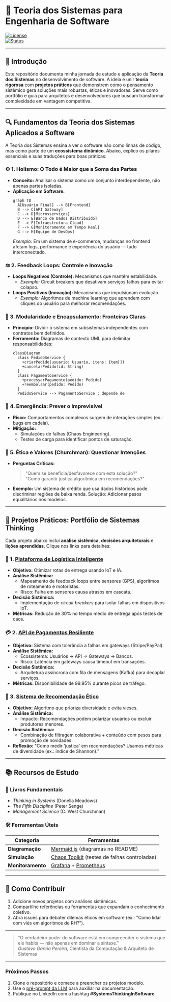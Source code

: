 # 🧠 **Teoria dos Sistemas para Engenharia de Software**  
[![License](https://img.shields.io/badge/license-MIT-blue.svg)](LICENSE)  
[![Status](https://img.shields.io/badge/status-em%20desenvolvimento-yellow.svg)](docs/progress.md)

---

## 📖 **Introdução**  
Este repositório documenta minha jornada de estudo e aplicação da **Teoria dos Sistemas** no desenvolvimento de software. A ideia é unir **teoria rigorosa** com **projetos práticos** que demonstrem como o pensamento sistêmico gera soluções mais robustas, éticas e inovadoras. Serve como portfólio e guia para arquitetos e desenvolvedores que buscam transformar complexidade em vantagem competitiva.

---

## 🔍 **Fundamentos da Teoria dos Sistemas Aplicados a Software**  
A Teoria dos Sistemas ensina a ver o software não como linhas de código, mas como parte de um **ecossistema dinâmico**. Abaixo, explico os pilares essenciais e suas traduções para boas práticas:

### ⚙️ 1. **Holismo: O Todo é Maior que a Soma das Partes**  
- **Conceito:** Analisar o sistema como um conjunto interdependente, não apenas partes isoladas.  
- **Aplicação em Software:**  
  ```mermaid
  graph TD
    A[Usuário Final] --> B[Frontend]
    B --> C[API Gateway]
    C --> D[Microsserviços]
    D --> E[Banco de Dados Distribuído]
    E --> F[Infraestrutura Cloud]
    F --> G[Monitoramento em Tempo Real]
    G --> H[Equipe de DevOps]
  ```
  *Exemplo:* Em um sistema de e-commerce, mudanças no frontend afetam logs, performance e experiência do usuário — tudo interconectado.

### ⚖️ 2. **Feedback Loops: Controle e Inovação**  
- **Loops Negativos (Controle):** Mecanismos que mantêm estabilidade.  
  - *Exemplo:* Circuit breakers que desativam serviços falhos para evitar colapso.  
- **Loops Positivos (Inovação):** Mecanismos que impulsionam evolução.  
  - *Exemplo:* Algoritmos de machine learning que aprendem com cliques do usuário para melhorar recomendações.  

### 🧩 3. **Modularidade e Encapsulamento: Fronteiras Claras**  
- **Princípio:** Dividir o sistema em subsistemas independentes com contratos bem definidos.  
- **Ferramenta:** Diagramas de contexto UML para delimitar responsabilidades:  
  ```mermaid
  classDiagram
    class PedidoService {
      +criarPedido(usuario: Usuario, itens: Item[])
      +cancelarPedido(id: String)
    }
    class PagamentoService {
      +processarPagamento(pedido: Pedido)
      +reembolsar(pedido: Pedido)
    }
    PedidoService --> PagamentoService : depende de
  ```

### 🌱 4. **Emergência: Prever o Imprevisível**  
- **Risco:** Comportamentos complexos surgem de interações simples (ex.: bugs em cadeia).  
- **Mitigação:**  
  - Simulações de falhas (Chaos Engineering).  
  - Testes de carga para identificar pontos de saturação.  

### 🤔 5. **Ética e Valores (Churchman): Questionar Intenções**  
- **Perguntas Críticas:**  
  > "Quem se beneficia/desfavorece com esta solução?"  
  > "Como garantir justiça algorítmica em recomendações?"  
- **Exemplo:** Um sistema de crédito que usa dados históricos pode discriminar regiões de baixa renda. Solução: Adicionar pesos equalitários nos modelos.

---

## 💼 **Projetos Práticos: Portfólio de Sistemas Thinking**  
Cada projeto abaixo inclui **análise sistêmica**, **decisões arquiteturais** e **lições aprendidas**. Clique nos links para detalhes:

### 🚀 1. [**Plataforma de Logística Inteligente**](projects/logistics-system/)  
- **Objetivo:** Otimizar rotas de entrega usando IoT e IA.  
- **Análise Sistêmica:**  
  - Mapeamento de feedback loops entre sensores (GPS), algoritmos de roteamento e motoristas.  
  - Risco: Falha em sensores causa atrasos em cascata.  
- **Decisão Sistêmica:**  
  - Implementação de *circuit breakers* para isolar falhas em dispositivos IoT.  
- **Métricas:** Redução de 30% no tempo médio de entrega após testes de caos.  

### 💳 2. [**API de Pagamentos Resiliente**](projects/payment-api/)  
- **Objetivo:** Sistema com tolerância a falhas em gateways (Stripe/PayPal).  
- **Análise Sistêmica:**  
  - Ecossistema: Usuários → API → Gateways → Bancos.  
  - Risco: Latência em gateways causa timeout em transações.  
- **Decisão Sistêmica:**  
  - Arquitetura assíncrona com fila de mensagens (Kafka) para decoplar serviços.  
- **Métricas:** Disponibilidade de 99.95% durante picos de tráfego.  

### 🤖 3. [**Sistema de Recomendação Ético**](projects/recommendation-system/)  
- **Objetivo:** Algoritmo que prioriza diversidade e evita vieses.  
- **Análise Sistêmica:**  
  - Impacto: Recomendações podem polarizar usuários ou excluir produtores menores.  
- **Decisão Sistêmica:**  
  - Combinação de filtragem colaborativa + conteúdo com pesos para promoção de novidades.  
- **Reflexão:** "Como medir 'justiça' em recomendações? Usamos métricas de diversidade (ex.: índice de Shannon)."  

---

## 📚 **Recursos de Estudo**  
### 📖 Livros Fundamentais  
- *Thinking in Systems* (Donella Meadows)  
- *The Fifth Discipline* (Peter Senge)  
- *Management Science* (C. West Churchman)  

### 🛠️ Ferramentas Úteis  
| Categoria         | Ferramentas                                                                 |
|------------------|----------------------------------------------------------------------------|
| **Diagramação**   | [Mermaid.js](https://mermaid-js.github.io/) (diagramas no README)          |
| **Simulação**     | [Chaos Toolkit](https://chaostoolkit.org/) (testes de falhas controladas) |
| **Monitoramento** | [Grafana](https://grafana.com/) + [Prometheus](https://prometheus.io/)    |

---

## 🎯 **Como Contribuir**  
1. Adicione novos projetos com análises sistêmicas.  
2. Compartilhe referências ou ferramentas que expandam o conhecimento coletivo.  
3. Abra issues para debater dilemas éticos em software (ex.: "Como lidar com viés em algoritmos de RH?").  

---

> "O verdadeiro poder do software está em compreender o sistema que ele habita — não apenas em dominar a sintaxe."  
> *Gustavo Garcia Pereira*, Cientista da Computação & Arquiteto de Sistemas  

---

### **Próximos Passos**  
1. Clone o repositório e comece a preencher os projetos modelo.  
2. Use o [pré-prompt da LLM](https://github.com/GustavoGarciaPereira/systems-thinking-software-design/blob/main//prompt.md) para auxiliar na documentação.  
3. Publique no LinkedIn com a hashtag **#SystemsThinkingInSoftware**.
